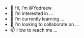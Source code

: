 - 👋 Hi, I’m @Yodreew
- 👀 I’m interested in ...
- 🌱 I’m currently learning ...
- 💞️ I’m looking to collaborate on ...
- 📫 How to reach me ...

<!---
Yodreew/Yodreew is a ✨ special ✨ repository because its `README.md` (this file) appears on your GitHub profile.
You can click the Preview link to take a look at your changes.
--->
